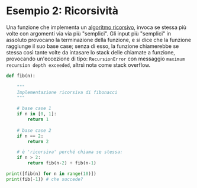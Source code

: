 # Esempio 2: Ricorsività 

Una funzione che implementa un [algoritmo ricorsivo](https://it.wikipedia.org/wiki/Algoritmo_ricorsivo), invoca se stessa più volte con argomenti via via più "semplici". Gli input più "semplici" in assoluto provocano la terminazione della funzione, e si dice che la funzione raggiunge il suo base case; senza di esso, la funzione chiamerebbe se stessa così tante volte da intasare lo stack delle chiamate a funzione, provocando un'eccezione di tipo: `RecursionError` con messaggio `maximum recursion depth exceeded`, altrsì nota come stack overflow.


```python
def fib(n):
    
    """
    Implementazione ricorsiva di fibonacci
    """

    # base case 1
    if n in [0, 1]:
        return 1
    
    # base case 2
    if n == 2:
        return 2

    # è 'ricorsiva' perché chiama se stessa:
    if n > 2:
        return fib(n-2) + fib(n-1)
```



```python
print([fib(n) for n in range(10)])
print(fib(-1)) # che succede?
```